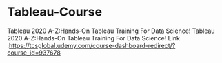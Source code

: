 # Tableau-Course
Tableau 2020 A-Z:Hands-On Tableau Training For Data Science! Tableau 2020 A-Z:Hands-On Tableau Training For Data Science!
Link :https://tcsglobal.udemy.com/course-dashboard-redirect/?course_id=937678
